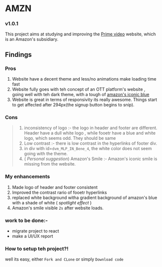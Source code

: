 # AMZN
### v1.0.1
This project aims at studying and improving the <a href="https://www.primevideo.com/">Prime video</a> website, which is an Amazon's subsidiary.

## Findings
### Pros
1. Website have a decent theme and less/no animations make loading time fast
2. Website fully goes with teh concept of an OTT platform's website , going well with teh dark theme, with a tough of <a href="https://www.schemecolor.com/amazon-prime-blue-logo-color-scheme.php">amazon's iconic blue</a>
3. Website is great in terms of responsivity its really awesome. Things start to get affected after 294px(the signup button begins to snip).

### Cons
> 1. inconsistency of logo :- the logo in header and footer are different. Header have a dull white logo , while fooetr have a blue and white logo, which seems odd.
>  They should be same
> 2. Low contrast :- there is low contrast in the hyperlinks of footer div.
> 3. in div with id=<code>dvm_MLP_IN_Bene_4</code>, the white color does not seem going with the theme.
> 4. ( _Personal suggestion_) Amazon's Smile :- Amazon's iconic smile is missing from the website.

### My enhancements
1. Made logo of header and footer consistent
2. Improved the contrast rario of fooetr hyperlinks
3. replaced white background witha  gradient background of amazon's blue with a shade of white ( _spotlight effect_ )
4. Amazon's smile visible <code>2s</code> after website loads.

### work to be done:-
- migrate project to react
- make a UI/UX report

### How to setup teh project?!
well its easy, either <code>Fork and CLone</code> or simply <code>Download code</code>

